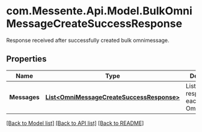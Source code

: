 # com.Messente.Api.Model.BulkOmniMessageCreateSuccessResponse
Response received after successfully created bulk omnimessage.

## Properties

Name | Type | Description | Notes
------------ | ------------- | ------------- | -------------
**Messages** | [**List&lt;OmniMessageCreateSuccessResponse&gt;**](OmniMessageCreateSuccessResponse.md) | List of responses for each Omnimessage. | 

[[Back to Model list]](../README.md#documentation-for-models) [[Back to API list]](../README.md#documentation-for-api-endpoints) [[Back to README]](../README.md)

